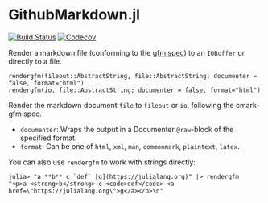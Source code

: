 # GithubMarkdown.jl

[![Build Status](https://travis-ci.com/pfitzseb/GithubMarkdown.jl.svg?branch=master)](https://travis-ci.com/pfitzseb/GithubMarkdown.jl)
[![Codecov](https://codecov.io/gh/pfitzseb/GithubMarkdown.jl/branch/master/graph/badge.svg)](https://codecov.io/gh/pfitzseb/GithubMarkdown.jl)

Render a markdown file (conforming to the [gfm spec](https://github.github.com/gfm/)) to an `IOBuffer` or directly to a file.


```
rendergfm(fileout::AbstractString, file::AbstractString; documenter = false, format="html")
rendergfm(io, file::AbstractString; documenter = false, format="html")
```

Render the markdown document `file` to `fileout` or `io`, following the cmark-gfm spec.

- `documenter`: Wraps the output in a Documenter `@raw`-block of the specified format.
- `format`: Can be one of `html`, `xml`, `man`, `commonmark`, `plaintext`, `latex`.

You can also use `rendergfm` to work with strings directly:

```
julia> "a **b** c `def` [g](https://julialang.org)" |> rendergfm
"<p>a <strong>b</strong> c <code>def</code> <a href=\"https://julialang.org\">g</a></p>\n"
```
